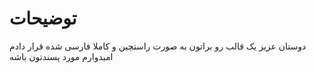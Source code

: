 # توضیحات
دوستان عزیز یک قالب رو براتون به صورت راستچین و کاملا فارسی شده قرار دادم امیدوارم مورد پسندتون باشه

